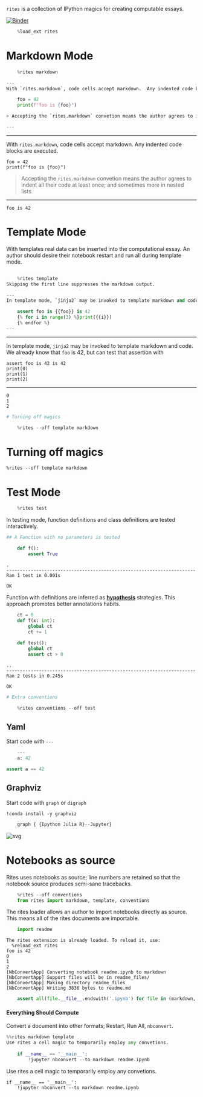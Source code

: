 
`rites` is a collection of IPython magics for creating computable essays.

[![Binder](https://mybinder.org/badge.svg)](https://mybinder.org/v2/gh/deathbeds/rites/master?filepath=readme.ipynb)


```python
    %load_ext rites
```

# Markdown Mode


```python
    %rites markdown 
```


```python
---
With `rites.markdown`, code cells accept markdown.  Any indented code blocks are executed.

    foo = 42
    print(f"foo is {foo}")

> Accepting the `rites.markdown` convetion means the author agrees to indent all their code at least once; and sometimes more in nested lists. 

---
```


---
With `rites.markdown`, code cells accept markdown.  Any indented code blocks are executed.

    foo = 42
    print(f"foo is {foo}")

> Accepting the `rites.markdown` convetion means the author agrees to indent all their code at least once; and sometimes more in nested lists. 

---


    foo is 42


# Template Mode

With templates real data can be inserted into the computational essay. An author should desire their notebook restart and run all during template mode.


```python
    
    %rites template
Skipping the first line suppresses the markdown output.
```


```python
---
In template mode, `jinja2` may be invoked to template markdown and code.  We already know that `foo` is 42, but can test that assertion with

    assert foo is {{foo}} is 42
    {% for i in range(3) %}print({{i}})
    {% endfor %}
---
```


---
In template mode, `jinja2` may be invoked to template markdown and code.  We already know that `foo` is 42, but can test that assertion with

    assert foo is 42 is 42
    print(0)
    print(1)
    print(2)
    
---


    0
    1
    2



```python
# Turning off magics

    %rites --off template markdown
```


# Turning off magics

    %rites --off template markdown


# Test Mode


```python
    %rites test
```

In testing mode, function definitions and class definitions are tested interactively.


```python
## A Function with no parameters is tested
```


```python
    def f(): 
        assert True
```

    .
    ----------------------------------------------------------------------
    Ran 1 test in 0.001s
    
    OK


Function with definitions are inferred as [__hypothesis__]() strategies.  This approach promotes better annotations habits.


```python
    ct = 0
    def f(x: int): 
        global ct
        ct += 1
        
    def test():
        global ct
        assert ct > 0
```

    ..
    ----------------------------------------------------------------------
    Ran 2 tests in 0.245s
    
    OK



```python
# Extra conventions
```


```python
    %rites conventions --off test
```

## Yaml

Start code with `---`


```python
    ---
    a: 42
```


```python
assert a == 42
```

## Graphviz

Start code with `graph` or `digraph`

    !conda install -y graphviz


```python
    graph { {Ipython Julia R}--Jupyter}
```


![svg](readme_files/readme_24_0.svg)


# Notebooks as source

Rites uses notebooks as source; line numbers are retained so that the notebook source produces semi-sane tracebacks.


```python
    %rites --off conventions
    from rites import markdown, template, conventions
```

The rites loader allows an author to import notebooks directly as source.  This means all of the rites documents are importable.


```python
    import readme
```

    The rites extension is already loaded. To reload it, use:
      %reload_ext rites
    foo is 42
    0
    1
    2
    [NbConvertApp] Converting notebook readme.ipynb to markdown
    [NbConvertApp] Support files will be in readme_files/
    [NbConvertApp] Making directory readme_files
    [NbConvertApp] Writing 3836 bytes to readme.md



```python
    assert all(file.__file__.endswith('.ipynb') for file in (markdown, template, conventions))
```

#### Everything Should Compute

Convert a document into other formats; Restart, Run All, `nbconvert`.


```python
%%rites markdown template
Use rites a cell magic to temporarily employ any convetions.
    
    if __name__ == '__main__':
        !jupyter nbconvert --to markdown readme.ipynb
```


Use rites a cell magic to temporarily employ any convetions.
    
    if __name__ == '__main__':
        !jupyter nbconvert --to markdown readme.ipynb

